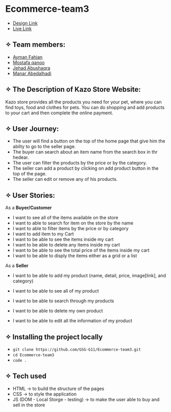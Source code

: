 # Ecommerce-team3
- [Design Link](https://www.figma.com/file/z7vzHcJdgEuWijf1Y6jDgl/Animania-APP?node-id=0%3A1)
- [Live Link](https://gsg-g11.github.io/Ecommerce-team3/)

## ✧ Team members:
- [Ayman Fahjan](https://github.com/AFahgan)
- [Mostafa qanoo](https://github.com/MostafaQanoo)
- [Jehad Abushaqra](https://github.com/Jehad91)
- [Manar Abedalhadi](https://github.com/manar-abed)


## ✧ The Description of Kazo Store Website:
Kazo store provides all the products you need for your pet, where you can find toys, food and clothes for pets.
You can do shopping and add products to your cart and then complete the online payment.

## ✧ User Journey:
* The user will find a button on the top of the home page that give him the abilty to go to the seller page.
* The buyer can search about an item name from the search box in thr hedear.
* The user can filter the products by the price or by the category.
* The seller can add a product by clicking on add product button in the top of the page. 
* The seller can edit or remove any of his products.


## ✧ User Stories:
As a **Buyer/Customer**

* I want to see all of the items available on the store
* I want to able to search for item on the store by the name
* I want to able to filter items by the price or by category
* I want to add item to my Cart
* I want to be able to see the items inside my cart
* I want to be able to delete any items inside my cart
* I want to be able to see the total price of the items inside my cart
* I want to be able to disply the items either as a grid or a list

As a **Seller**
* I want to be able to add my product (name, detail, price, image[link], and category)
     
* I want to be able to see all of my product
* I want to be able to search through my products
* I want to be able to delete my own product
* I want to be able to edit all the information of my product


## ✧ Installing the project locally
- `git clone https://github.com/GSG-G11/Ecommerce-team3.git`
- `cd Ecommerce-team3`
- `code .`

## ✧ Tech used
- HTML → to build the structure of the pages
- CSS → to style the application
- JS (DOM - Local Storge - testing) → to make the user able to buy and sell in the store

